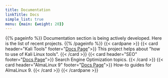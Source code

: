 ```yaml
---
title: Documentation
linkTitle: Docs
simple_list: true
menu: {main: {weight: 20}}
---
```


{{% pageinfo %}}
Documentation section is being actively developed. Here is the list of recent projects.
{{% /pageinfo %}}
{{< cardpane >}}
  {{< card header="Kali Tools" footer="[Docs Page](/chapter-1-kali-tools/)">}}
    This project helps about "how to use of Kali Linux tools"</a>.
  {{< /card >}}
  {{< card header="SEO" footer="[Docs Page](/seo-search-engine-optimization/)">}}
    Search Engine Optimization topics.
  {{< /card >}}
  {{< card header="AlmaLinux 9" footer="[Docs Page](/almalinux-9-howtos/)">}}
    How-to guides for AlmaLinux 9.
  {{< /card >}}
{{< /cardpane >}}
